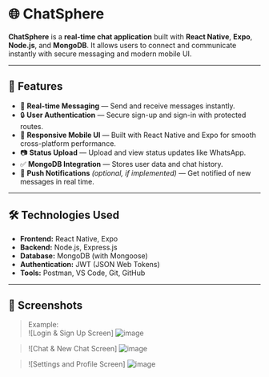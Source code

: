 # 🌐 ChatSphere

**ChatSphere** is a **real-time chat application** built with **React Native**, **Expo**, **Node.js**, and **MongoDB**. It allows users to connect and communicate instantly with secure messaging and modern mobile UI.

---

## 🚀 Features

- 💬 **Real-time Messaging** — Send and receive messages instantly.
- 🔒 **User Authentication** — Secure sign-up and sign-in with protected routes.
- 📱 **Responsive Mobile UI** — Built with React Native and Expo for smooth cross-platform performance.
- 📷 **Status Upload** — Upload and view status updates like WhatsApp.
- ✅ **MongoDB Integration** — Stores user data and chat history.
- 🔔 **Push Notifications** *(optional, if implemented)* — Get notified of new messages in real time.

---

## 🛠️ Technologies Used

- **Frontend:** React Native, Expo
- **Backend:** Node.js, Express.js
- **Database:** MongoDB (with Mongoose)
- **Authentication:** JWT (JSON Web Tokens)
- **Tools:** Postman, VS Code, Git, GitHub

---

## 📸 Screenshots

> Example:  
> ![Login & Sign Up Screen]
> ![image](https://github.com/user-attachments/assets/b283cc14-e688-4eed-b8bd-d6e215dbbf6f)

> ![Chat & New Chat Screen]
![image](https://github.com/user-attachments/assets/a992ff21-1b47-467c-a0a4-235baa9c0581)

> ![Settings and Profile Screen]
![image](https://github.com/user-attachments/assets/97bc7b55-3dce-46cd-aae0-c8d98acb275e)




